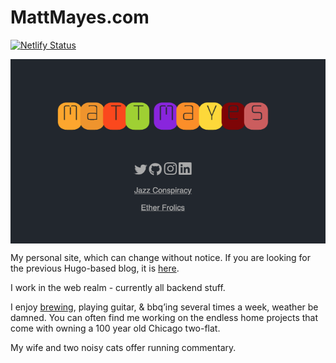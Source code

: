 # MattMayes.com

[![Netlify Status](https://api.netlify.com/api/v1/badges/91703dbe-507a-4101-9966-101bb2e4a8c8/deploy-status)](https://app.netlify.com/sites/gallant-hoover-9f677d/deploys)

<img align="center" src="img/colorful-home.png">

My personal site, which can change without notice. If you are looking for the previous Hugo-based blog, it is [here](https://github.com/stoptime/mattmayes-hugo).

I work in the web realm - currently all backend stuff.

I enjoy [brewing](https://github.com/stoptime/brew), playing guitar, & bbq’ing several times a week, weather be damned. You can often find me working on the endless home projects that come with owning a 100 year old Chicago two-flat.

My wife and two noisy cats offer running commentary.
